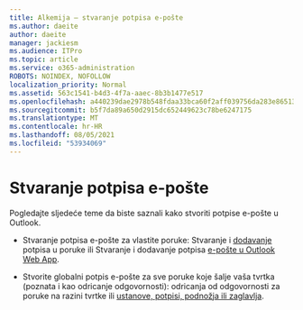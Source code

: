 ```yaml
---
title: Alkemija – stvaranje potpisa e-pošte
ms.author: daeite
author: daeite
manager: jackiesm
ms.audience: ITPro
ms.topic: article
ms.service: o365-administration
ROBOTS: NOINDEX, NOFOLLOW
localization_priority: Normal
ms.assetid: 563c1541-b4d3-4f7a-aaec-8b3b1477e517
ms.openlocfilehash: a440239dae2978b548fdaa33bca60f2aff039756da283e86513b9ee2dbd3c59b
ms.sourcegitcommit: b5f7da89a650d2915dc652449623c78be6247175
ms.translationtype: MT
ms.contentlocale: hr-HR
ms.lasthandoff: 08/05/2021
ms.locfileid: "53934069"
---
```

# <a name="create-email-signatures"></a>Stvaranje potpisa e-pošte

Pogledajte sljedeće teme da biste saznali kako stvoriti potpise e-pošte u Outlook.
  
- Stvaranje potpisa e-pošte za vlastite poruke: Stvaranje i [dodavanje](https://support.office.com/article/8ee5d4f4-68fd-464a-a1c1-0e1c80bb27f2.aspx) potpisa u poruke ili Stvaranje i dodavanje potpisa [e-pošte u Outlook Web App](https://support.office.com/article/0f230564-11b9-4239-83de-f10cbe4dfdfc.aspx).
    
- Stvorite globalni potpis e-pošte za sve poruke koje šalje vaša tvrtka (poznata i kao odricanje odgovornosti): odricanja od odgovornosti za poruke na razini tvrtke ili [ustanove, potpisi, podnožja ili zaglavlja](https://go.microsoft.com/fwlink/p/?linkid=391096).
    

